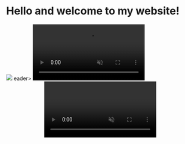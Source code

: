 <h1>Hello and welcome to my website!</h1>
<img src="ballsandsmokeop.gif">
eader>
  <video playsinline autoplay loop muted> 
    <source src="./downloads/bg-main.webm" type="video/webm" />
  </video>
</header>
<header class="cont">
  <video class="video" playsinline autoplay loop muted>
    # ....
  </video
